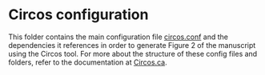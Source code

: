 Circos configuration
====================

This folder contains the main configuration file [circos.conf](circos.conf) and the dependencies
it references in order to generate Figure 2 of the manuscript using the Circos tool. For more 
about the structure of these config files and folders, refer to the documentation at
[Circos.ca](https://circos.ca).
